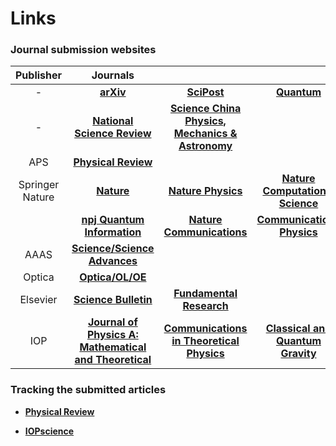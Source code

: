 # **Links** 

### **Journal submission websites**

| Publisher | Journals |   | |
| :----: | :----: | :----: | :----: |      
| - | [**arXiv**](https://arxiv.org/user/login) | [**SciPost**](https://scipost.org/login/?next=/submissions/submit_manuscript) | [**Quantum**](https://quantum-journal.org/instructions/authors/) | 
| - | [**National Science Review**](https://mc.manuscriptcentral.com/nsr_ms) | [**Science China Physics, Mechanics & Astronomy**](https://mc03.manuscriptcentral.com/scpma) | |
| APS | [**Physical Review**](https://authors.aps.org/Submissions/login/new) | | |
| Springer Nature |[**Nature**](https://mts-nature.nature.com/cgi-bin/main.plex) | [**Nature Physics**](https://mts-nphys.nature.com/cgi-bin/main.plex) |  [**Nature Computational Science**](https://mts-natcomputsci.nature.com/cgi-bin/main.plex) |
|  | [**npj Quantum Information**](https://mts-npjqi.nature.com/cgi-bin/main.plex) | [**Nature Communications**](https://mts-ncomms.nature.com/cgi-bin/main.plex) | [**Communications Physics**](https://mts-commsphys.nature.com/cgi-bin/main.plex) | 
| AAAS | [**Science/Science Advances**](https://cts.sciencemag.org/scc/) | | |
| Optica | [**Optica/OL/OE**](https://prism.optica.org/Account/Login?ReturnUrl=%2F) | | |
| Elsevier | [**Science Bulletin**](https://mc03.manuscriptcentral.com/csb?adobe_mc=MCMID%3D21798577064147678921398250812539164583%7CMCORGID%3D4D6368F454EC41940A4C98A6%2540AdobeOrg%7CTS%3D1726130459) | [**Fundamental Research**](https://www.editorialmanager.com/fmre/default.aspx?adobe_mc=MCMID%3D21798577064147678921398250812539164583%7CMCORGID%3D4D6368F454EC41940A4C98A6%2540AdobeOrg%7CTS%3D1726131606) | |
| IOP | [**Journal of Physics A: Mathematical and Theoretical**](https://mc04.manuscriptcentral.com/jphysa-iop) | [**Communications in Theoretical Physics**](https://mc03.manuscriptcentral.com/ctphys) | [**Classical and Quantum Gravity**](https://mc04.manuscriptcentral.com/cqg-iop) |
   

### **Tracking the submitted articles**

- [**Physical Review**](https://authors.aps.org/Submissions/status/)

- [**IOPscience**](https://publishingsupport.iopscience.iop.org/track-my-article/)
